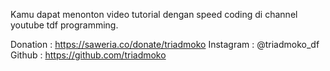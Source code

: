 Kamu dapat menonton video tutorial dengan speed coding di channel youtube tdf programming.


Donation    : https://saweria.co/donate/triadmoko
Instagram   : @triadmoko_df
Github      : https://github.com/triadmoko
